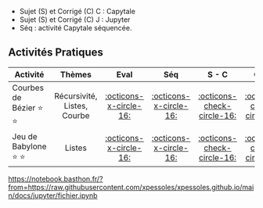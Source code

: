 
* Sujet (S) et Corrigé (C) C : Capytale
* Sujet (S) et Corrigé (C) J : Jupyter
* Séq : activité Capytale séquencée. 

## Activités Pratiques
| Activité | Thèmes | Eval | Séq | S - C | C - C | S - J | C - J |
| -------- | :----: | :--: | :------: | :-------: | :---------: | :-------: | :---------: |
| Courbes de Bézier :star: :star: | Récursivité, Listes, Courbe | [:octicons-x-circle-16:]() | [:octicons-x-circle-16:]() | [:octicons-check-circle-16:](https://capytale2.ac-paris.fr/web/c/a61e-3509651) | [:octicons-check-circle-16:](https://capytale2.ac-paris.fr/web/c/2095-3509679) | [:octicons-x-circle-16:]() | [:simple-jupyter: Corrigé](https://notebook.basthon.fr/?from=https://raw.githubusercontent.com/xpessoles/xpessoles.github.io/main/docs/jupyter/DS_Courbe_de_Bezier_Corrige.ipynb) |
| Jeu de Babylone :star: :star: | Listes | [:octicons-x-circle-16:]() | [:octicons-x-circle-16:]() | [:octicons-check-circle-16:](https://capytale2.ac-paris.fr/web/c/6f2c-3515792) | [:octicons-check-circle-16:](https://capytale2.ac-paris.fr/web/c/a4ce-3516429) | [:simple-jupyter:]( https://notebook.basthon.fr/?from=https://raw.githubusercontent.com/xpessoles/xpessoles.github.io/main/docs/jupyter/DM_Jeu_de_Babylone_Sujet.ipynb) | [:simple-jupyter: Corrigé]() |


https://notebook.basthon.fr/?from=https://raw.githubusercontent.com/xpessoles/xpessoles.github.io/main/docs/jupyter/fichier.ipynb

